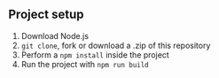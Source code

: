 ## Project setup
1. Download Node.js
1. ```git clone```, fork or download a .zip of this repository
1. Perform a ```npm install``` inside the project
1. Run the project with ```npm run build```
